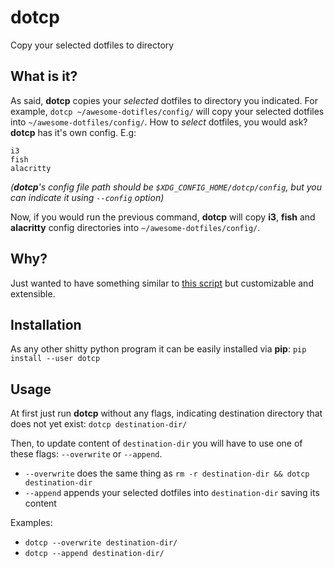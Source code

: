 # dotcp
Copy your selected dotfiles to directory

## What is it?
As said, **dotcp** copies your _selected_ dotfiles to directory you indicated.
For example, `dotcp ~/awesome-dotifles/config/` will copy your selected dotfiles into `~/awesome-dotfiles/config/`.
How to _select_ dotfiles, you would ask? **dotcp** has it's own config. E.g:
```
i3
fish
alacritty
```
_(**dotcp**'s config file path should be `$XDG_CONFIG_HOME/dotcp/config`, but you can indicate it using `--config` option)_

Now, if you would run the previous command, **dotcp** will copy **i3**, **fish** and **alacritty** config directories into `~/awesome-dotfiles/config/`.

## Why?
Just wanted to have something similar to [this script](https://github.com/jieggii/dotfiles/blob/ed77dc9c0a5056cd00d9e647e6d55a1498783434/update.bash) but customizable and extensible.

## Installation
As any other shitty python program it can be easily installed via **pip**:
`pip install --user dotcp`

## Usage
At first just run **dotcp** without any flags, indicating destination directory that does not yet exist:
`dotcp destination-dir/`

Then, to update content of `destination-dir` you will have to use one of these flags: `--overwrite` or `--append`.
* `--overwrite` does the same thing as `rm -r destination-dir && dotcp destination-dir`
* `--append` appends your selected dotfiles into `destination-dir` saving its content

Examples:
* `dotcp --overwrite destination-dir/`
* `dotcp --append destination-dir/`